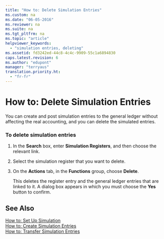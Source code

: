 ```yaml
---
title: "How to: Delete Simulation Entries"
ms.custom: na
ms.date: "06-05-2016"
ms.reviewer: na
ms.suite: na
ms.tgt_pltfrm: na
ms.topic: "article"
helpviewer_keywords: 
  - "simulation entries, deleting"
ms.assetid: fd3242ed-44c8-4c4c-9909-55c1a6894830
caps.latest.revision: 6
ms.author: "edupont"
manager: "terryaus"
translation.priority.ht: 
  - "fr-fr"
---
```

# How to: Delete Simulation Entries
You can create and post simulation entries to the general ledger without affecting the real accounting, and you can delete the simulated entries.  
  
### To delete simulation entries  
  
1.  In the **Search** box, enter **Simulation Registers**, and then choose the relevant link.  
  
2.  Select the simulation register that you want to delete.  
  
3.  On the **Actions** tab, in the **Functions** group, choose **Delete**.  
  
     This deletes the register entry and the general ledger entries that are linked to it. A dialog box appears in which you must choose the **Yes**  button to confirm.  
  
## See Also  
 [How to: Set Up Simulation](../../LocalFunctionalityForMicrosoftDynamicsNav2016/France/how-to-set-up-simulation.md)   
 [How to: Create Simulation Entries](../../LocalFunctionalityForMicrosoftDynamicsNav2016/France/how-to-create-simulation-entries.md)   
 [How to: Transfer Simulation Entries](../../LocalFunctionalityForMicrosoftDynamicsNav2016/France/how-to-transfer-simulation-entries.md)